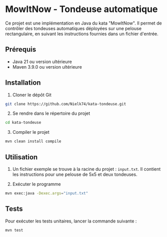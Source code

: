 # MowItNow - Tondeuse automatique

Ce projet est une implémentation en Java du kata "MowItNow". Il permet de contrôler des tondeuses automatiques déployées sur une pelouse rectangulaire, en suivant les instructions fournies dans un fichier d'entrée.

## Prérequis
- Java 21 ou version ultérieure
- Maven 3.9.0 ou version ultérieure


## Installation

1. Cloner le dépôt Git
```bash
git clone https://github.com/Nielk74/kata-tondeuse.git
```

2. Se rendre dans le répertoire du projet
```bash
cd kata-tondeuse
```

3. Compiler le projet
```bash
mvn clean install compile
```

## Utilisation

1. Un fichier exemple se trouve à la racine du projet : `input.txt`. Il contient les instructions pour une pelouse de 5x5 et deux tondeuses.

2. Exécuter le programme
```bash
mvn exec:java -Dexec.args="input.txt"
```

## Tests

Pour exécuter les tests unitaires, lancer la commande suivante :
```bash
mvn test
```